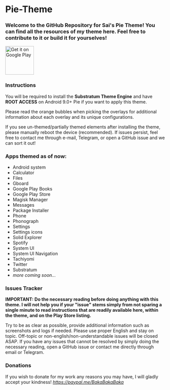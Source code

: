 # Pie-Theme

### Welcome to the GitHub Repository for Sai's Pie Theme! You can find all the resources of my theme here. Feel free to contribute to it or build it for yourselves!

<a href="https://play.google.com/store/apps/details?id=baka.sai.pie" target="_blank">
  <img alt="Get it on Google Play"
       src="https://play.google.com/intl/en_us/badges/images/generic/en-play-badge.png" height="90"/>
</a>

### Instructions

You will be required to install the __Substratum Theme Engine__ and have __ROOT ACCESS__ on Android 9.0+ Pie if you want to apply this theme.

Please read the orange bubbles when picking the overlays for additional information about each overlay and its unique configurations.

If you see un-themed/partially themed elements after installing the theme, please manually reboot the device (recommended). If issues persist, feel free to contact me through e-mail, Telegram, or open a GitHub issue and we can sort it out!

### Apps themed as of now:
- Android system
- Calculator
- Files
- Gboard
- Google Play Books
- Google Play Store
- Magisk Manager
- Messages
- Package Installer
- Phone
- Phonograph
- Settings
- Settings icons
- Solid Explorer
- Spotify
- System UI
- System UI Navigation
- Tachiyomi
- Twitter
- Substratum
- _more coming soon..._

### Issues Tracker

__IMPORTANT: Do the necessary reading before doing anything with this theme. I will not help you if your "issue" stems simply from not sparing a single minute to read instructions that are readily available here, within the theme, and on the Play Store listing.__

Try to be as clear as possible, provide additional information such as screenshots and logs if needed. Please use proper English and stay on topic. Off-topic or non-english/non-understandable issues will be closed ASAP. If you have any issues that cannot be resolved by simply doing the necessary reading, open a GitHub issue or contact me directly through email or Telegram.

### Donations

If you wish to donate for my work any reasons you may have, I will gladly accept your kindness!
_https://paypal.me/BakaBakaBaka_